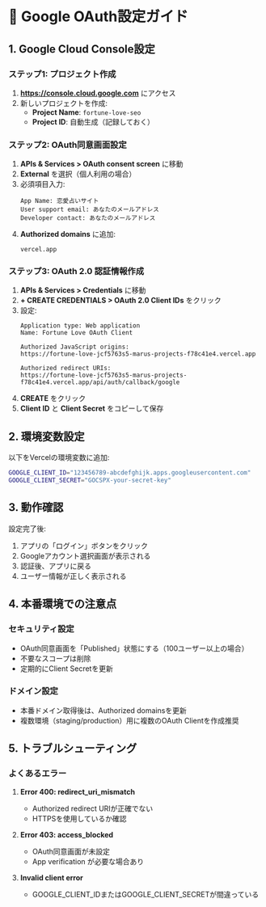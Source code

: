 # 🔑 Google OAuth設定ガイド

## 1. Google Cloud Console設定

### ステップ1: プロジェクト作成
1. **https://console.cloud.google.com** にアクセス
2. 新しいプロジェクトを作成:
   - **Project Name**: `fortune-love-seo`
   - **Project ID**: 自動生成（記録しておく）

### ステップ2: OAuth同意画面設定
1. **APIs & Services > OAuth consent screen** に移動
2. **External** を選択（個人利用の場合）
3. 必須項目入力:
   ```
   App Name: 恋愛占いサイト
   User support email: あなたのメールアドレス
   Developer contact: あなたのメールアドレス
   ```
4. **Authorized domains** に追加:
   ```
   vercel.app
   ```

### ステップ3: OAuth 2.0 認証情報作成
1. **APIs & Services > Credentials** に移動
2. **+ CREATE CREDENTIALS > OAuth 2.0 Client IDs** をクリック
3. 設定:
   ```
   Application type: Web application
   Name: Fortune Love OAuth Client
   
   Authorized JavaScript origins:
   https://fortune-love-jcf5763s5-marus-projects-f78c41e4.vercel.app
   
   Authorized redirect URIs:
   https://fortune-love-jcf5763s5-marus-projects-f78c41e4.vercel.app/api/auth/callback/google
   ```
4. **CREATE** をクリック
5. **Client ID** と **Client Secret** をコピーして保存

## 2. 環境変数設定

以下をVercelの環境変数に追加:

```bash
GOOGLE_CLIENT_ID="123456789-abcdefghijk.apps.googleusercontent.com"
GOOGLE_CLIENT_SECRET="GOCSPX-your-secret-key"
```

## 3. 動作確認

設定完了後:
1. アプリの「ログイン」ボタンをクリック
2. Googleアカウント選択画面が表示される
3. 認証後、アプリに戻る
4. ユーザー情報が正しく表示される

## 4. 本番環境での注意点

### セキュリティ設定
- OAuth同意画面を「Published」状態にする（100ユーザー以上の場合）
- 不要なスコープは削除
- 定期的にClient Secretを更新

### ドメイン設定
- 本番ドメイン取得後は、Authorized domainsを更新
- 複数環境（staging/production）用に複数のOAuth Clientを作成推奨

## 5. トラブルシューティング

### よくあるエラー
1. **Error 400: redirect_uri_mismatch**
   - Authorized redirect URIが正確でない
   - HTTPSを使用しているか確認

2. **Error 403: access_blocked**
   - OAuth同意画面が未設定
   - App verification が必要な場合あり

3. **Invalid client error**
   - GOOGLE_CLIENT_IDまたはGOOGLE_CLIENT_SECRETが間違っている